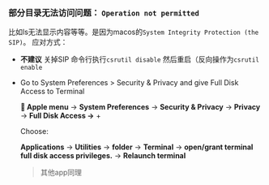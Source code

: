 



### 部分目录无法访问问题： `Operation not permitted`

比如ls无法显示内容等等。是因为macos的`System Integrity Protection (the SIP)`。
应对方式：

* **不建议** 关掉SIP
  命令行执行`csrutil disable` 然后重启（反向操作为`csrutil enable`

* Go to System Preferences > Security & Privacy and give Full Disk Access to Terminal

  ** Apple menu** -> **System Preferences** -> **Security & Privacy** -> **Privacy** -> **Full Disk Access ->** +

  Choose:

  **Applications** -> **Utilities** -> **folder** -> **Terminal** -> **open/grant terminal full disk access privileges.** -> **Relaunch terminal**

  > 其他app同理



